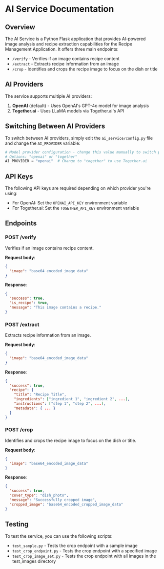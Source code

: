 # AI Service Documentation

## Overview
The AI Service is a Python Flask application that provides AI-powered image analysis and recipe extraction capabilities for the Recipe Management Application. It offers three main endpoints:

- `/verify` - Verifies if an image contains recipe content
- `/extract` - Extracts recipe information from an image
- `/crop` - Identifies and crops the recipe image to focus on the dish or title

## AI Providers
The service supports multiple AI providers:

1. **OpenAI** (default) - Uses OpenAI's GPT-4o model for image analysis
2. **Together.ai** - Uses LLaMA models via Together.ai's API

## Switching Between AI Providers

To switch between AI providers, simply edit the `ai_service/config.py` file and change the `AI_PROVIDER` variable:

```python
# Model provider configuration - change this value manually to switch providers
# Options: "openai" or "together"
AI_PROVIDER = "openai"  # Change to "together" to use Together.ai
```

## API Keys

The following API keys are required depending on which provider you're using:

- For OpenAI: Set the `OPENAI_API_KEY` environment variable
- For Together.ai: Set the `TOGETHER_API_KEY` environment variable

## Endpoints

### POST /verify
Verifies if an image contains recipe content.

**Request body**: 
```json
{
  "image": "base64_encoded_image_data"
}
```

**Response**:
```json
{
  "success": true,
  "is_recipe": true,
  "message": "This image contains a recipe."
}
```

### POST /extract
Extracts recipe information from an image.

**Request body**: 
```json
{
  "image": "base64_encoded_image_data"
}
```

**Response**:
```json
{
  "success": true,
  "recipe": {
    "title": "Recipe Title",
    "ingredients": ["ingredient 1", "ingredient 2", ...],
    "instructions": ["step 1", "step 2", ...],
    "metadata": { ... }
  }
}
```

### POST /crop
Identifies and crops the recipe image to focus on the dish or title.

**Request body**: 
```json
{
  "image": "base64_encoded_image_data"
}
```

**Response**:
```json
{
  "success": true,
  "cover_type": "dish_photo",
  "message": "Successfully cropped image",
  "cropped_image": "base64_encoded_cropped_image_data"
}
```

## Testing

To test the service, you can use the following scripts:

- `test_sample.py` - Tests the crop endpoint with a sample image
- `test_crop_endpoint.py` - Tests the crop endpoint with a specified image
- `test_crop_image_set.py` - Tests the crop endpoint with all images in the test_images directory
